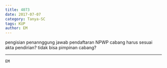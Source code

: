 ```yaml
---
title: 4073
date: 2017-07-07
category: Tanya-SC
tags: KUP
author: EM
---
```


pengisian penannggung jawab pendaftaran NPWP cabang harus sesuai akta pendirian? tidak bisa pimpinan cabang?

---



`EM`
